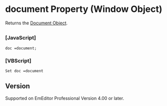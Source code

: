 # document Property (Window Object)

Returns the [Document Object](../document/index).

## 

### \[JavaScript\]

```
doc =document;
```

### \[VBScript\]

```
Set doc =document
```

## Version

Supported on EmEditor Professional Version 4.00 or later.
